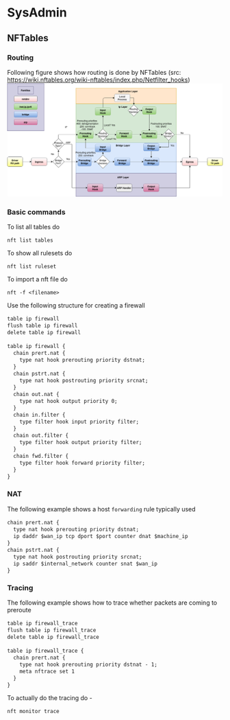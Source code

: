 # SysAdmin

## NFTables

### Routing

Following figure shows how routing is done by NFTables (src: https://wiki.nftables.org/wiki-nftables/index.php/Netfilter_hooks)
![Routing](/assets/images/nf-hooks.png)

### Basic commands

To list all tables do 
```
nft list tables
```

To show all rulesets do
```
nft list ruleset
```

To import a nft file do
```
nft -f <filename>
```

Use the following structure for creating a firewall
```
table ip firewall
flush table ip firewall
delete table ip firewall

table ip firewall {
  chain prert.nat {
    type nat hook prerouting priority dstnat;
  }
  chain pstrt.nat {
    type nat hook postrouting priority srcnat;
  }
  chain out.nat {
    type nat hook output priority 0;
  }
  chain in.filter {
    type filter hook input priority filter;
  }
  chain out.filter {
    type filter hook output priority filter;
  }
  chain fwd.filter {
    type filter hook forward priority filter;
  }
}
```
### NAT
The following example shows a host `forwarding` rule typically used
```
chain prert.nat {
  type nat hook prerouting priority dstnat;
  ip daddr $wan_ip tcp dport $port counter dnat $machine_ip 
}
chain pstrt.nat {
  type nat hook postrouting priority srcnat;
  ip saddr $internal_network counter snat $wan_ip
}
```

### Tracing
The following example shows how to trace whether packets are coming to preroute
```
table ip firewall_trace
flush table ip firewall_trace
delete table ip firewall_trace

table ip firewall_trace {
  chain prert.nat {
    type nat hook prerouting priority dstnat - 1;
    meta nftrace set 1
  }
}
```

To actually do the tracing do -
```
nft monitor trace
```
